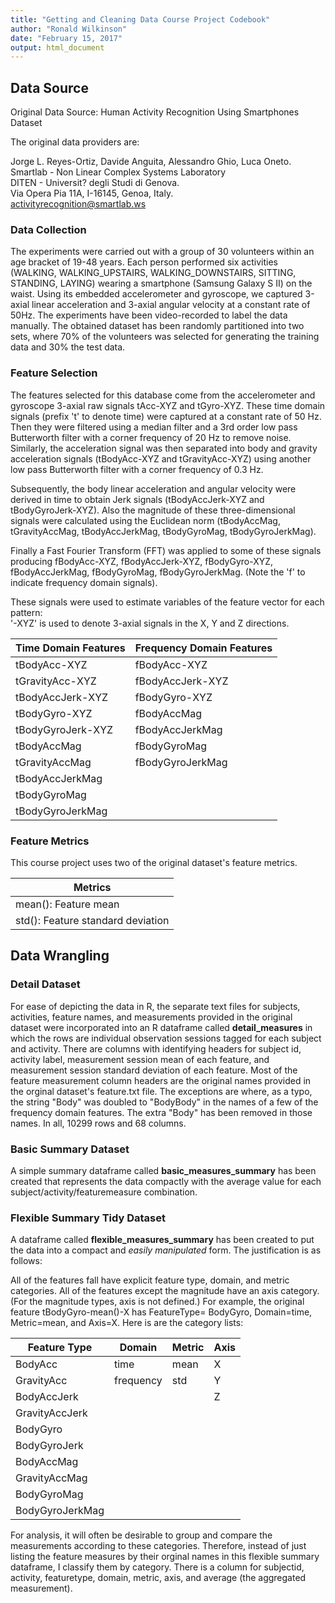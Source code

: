 ```yaml
---
title: "Getting and Cleaning Data Course Project Codebook"
author: "Ronald Wilkinson"
date: "February 15, 2017"
output: html_document
---
```


## Data Source

Original Data Source: Human Activity Recognition Using Smartphones Dataset  

The original data providers are:  

Jorge L. Reyes-Ortiz, Davide Anguita, Alessandro Ghio, Luca Oneto.  
Smartlab - Non Linear Complex Systems Laboratory  
DITEN - Universit? degli Studi di Genova.  
Via Opera Pia 11A, I-16145, Genoa, Italy.  
activityrecognition@smartlab.ws  


### Data Collection

The experiments were carried out with a group of 30 volunteers within an age bracket of 19-48 years. Each person performed six activities (WALKING, WALKING_UPSTAIRS, WALKING_DOWNSTAIRS, SITTING, STANDING, LAYING) wearing a smartphone (Samsung Galaxy S II) on the waist. Using its embedded accelerometer and gyroscope, we captured 3-axial linear acceleration and 3-axial angular velocity at a constant rate of 50Hz. The experiments have been video-recorded to label the data manually. The obtained dataset has been randomly partitioned into two sets, where 70% of the volunteers was selected for generating the training data and 30% the test data. 


### Feature Selection 

The features selected for this database come from the accelerometer and gyroscope 3-axial raw signals tAcc-XYZ and tGyro-XYZ. These time domain signals (prefix 't' to denote time) were captured at a constant rate of 50 Hz. Then they were filtered using a median filter and a 3rd order low pass Butterworth filter with a corner frequency of 20 Hz to remove noise. Similarly, the acceleration signal was then separated into body and gravity acceleration signals (tBodyAcc-XYZ and tGravityAcc-XYZ) using another low pass Butterworth filter with a corner frequency of 0.3 Hz. 

Subsequently, the body linear acceleration and angular velocity were derived in time to obtain Jerk signals (tBodyAccJerk-XYZ and tBodyGyroJerk-XYZ). Also the magnitude of these three-dimensional signals were calculated using the Euclidean norm (tBodyAccMag, tGravityAccMag, tBodyAccJerkMag, tBodyGyroMag, tBodyGyroJerkMag). 

Finally a Fast Fourier Transform (FFT) was applied to some of these signals producing fBodyAcc-XYZ, fBodyAccJerk-XYZ, fBodyGyro-XYZ, fBodyAccJerkMag, fBodyGyroMag, fBodyGyroJerkMag. (Note the 'f' to indicate frequency domain signals). 

These signals were used to estimate variables of the feature vector for each pattern:  
'-XYZ' is used to denote 3-axial signals in the X, Y and Z directions.  


|Time Domain Features | Frequency Domain Features |
|---               |--|
|tBodyAcc-XYZ      |fBodyAcc-XYZ  |    
|tGravityAcc-XYZ   |fBodyAccJerk-XYZ  |
|tBodyAccJerk-XYZ  |fBodyGyro-XYZ     |
|tBodyGyro-XYZ     |fBodyAccMag       |
|tBodyGyroJerk-XYZ |fBodyAccJerkMag   |
|tBodyAccMag       |fBodyGyroMag      |
|tGravityAccMag    |fBodyGyroJerkMag  |
|tBodyAccJerkMag   |
|tBodyGyroMag      |
|tBodyGyroJerkMag  |

### Feature Metrics

This course project uses two of the original dataset's feature metrics.

|Metrics                    |
|---------------------------|
|mean(): Feature mean         |
|std():  Feature standard deviation |  

## Data Wrangling

### Detail Dataset

For ease of depicting the data in R, the separate text files for subjects, activities, feature names, and measurements provided in the original dataset were incorporated into an R dataframe called **detail_measures** in which the rows are individual observation sessions tagged for each subject and activity.  There are columns with identifying headers for subject id, activity label, measurement session mean of each feature, and measurement session standard deviation of each feature.  Most of the feature measurement column headers are the original names provided in the orginal dataset's feature.txt file. The exceptions are where, as a typo, the string "Body" was doubled to "BodyBody" in the names of a few of the frequency domain features.  The extra "Body"  has been removed in those names.   In all, 10299 rows and 68 columns.

### Basic Summary Dataset

A simple summary dataframe called **basic_measures_summary** has been created that represents the data compactly with the average value for each subject/activity/featuremeasure combination.  


### Flexible Summary Tidy Dataset

A dataframe called **flexible_measures_summary** has been created to put the data into a compact and *easily manipulated* form.  The justification is as follows:

All of the features fall have explicit feature type, domain, and metric categories.  All of the features except the magnitude have an axis category. (For the magnitude types, axis is not defined.) For example, the original feature tBodyGyro-mean()-X has FeatureType= BodyGyro, Domain=time, Metric=mean, and Axis=X. Here is are the category lists:  

| Feature Type   |Domain   |Metric|Axis|
|----------------|---------|------|----|
| BodyAcc        |time     |mean  |X   |
| GravityAcc     |frequency|std   |Y   |
| BodyAccJerk    |         |      |Z   |
| GravityAccJerk |
| BodyGyro       |
| BodyGyroJerk   |
| BodyAccMag     |
| GravityAccMag  |
| BodyGyroMag    |
| BodyGyroJerkMag| 


For analysis, it will often be desirable to group and compare the measurements according to these categories.  Therefore, instead of just listing the feature measures by their orginal names in this flexible summary dataframe, I classify them by category. There is a column for subjectid, activity, featuretype, domain, metric, axis, and average (the aggregated measurement).

  


